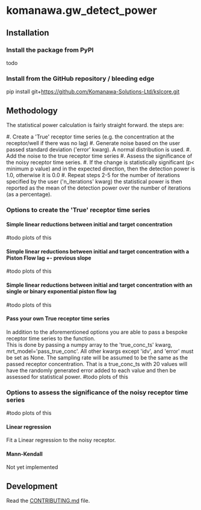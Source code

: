 # komanawa.gw_detect_power


## Installation

### Install the package from PyPI
todo

### Install from the GitHub repository / bleeding edge
pip install git+https://github.com/Komanawa-Solutions-Ltd/kslcore.git

## Methodology

The statistical power calculation is fairly straight forward.  the steps are:

#. Create a 'True' receptor time series (e.g. the concentration at the receptor/well if there was no lag)
#. Generate noise based on the user passed standard deviation ('error' kwarg).  A normal distribution is used.
#. Add the noise to the true receptor time series
#. Assess the significance of the noisy receptor time series.
#. If the change is statistically significant (p< minimum p value) and in the expected direction, 
then the detection power is 1.0, otherwise it is 0.0
#. Repeat steps 2-5 for the number of iterations specified by the user ('n_iterations' kwarg) the statistical power
is then reported as the mean of the detection power over the number of iterations (as a percentage).



### Options to create the 'True' receptor time series

#### Simple linear reductions between initial and target concentration
#todo plots of this

#### Simple linear reductions between initial and target concentration with a Piston Flow lag +- previous slope
#todo plots of this

#### Simple linear reductions between initial and target concentration with an single or binary exponential piston flow lag
#todo plots of this

#### Pass your own True receptor time series
In addition to the aforementioned options you are able to pass a bespoke receptor time series to the function.  
This is done by passing a numpy array to the 'true_conc_ts' kwarg, mrt_model='pass_true_conc'. All other kwargs except
'idv', and 'error' must be set as None. The sampling rate will be assumed to be the same
as the passed receptor concentration.  That is a true_conc_ts with 20 values will have the randomly generated error
added to each value and then be assessed for statistical power.
#todo plots of this

### Options to assess the significance of the noisy receptor time series
#todo plots of this

#### Linear regression
Fit a Linear regression to the noisy receptor. 

#### Mann-Kendall
Not yet implemented

## Development
Read the [CONTRIBUTING.md](CONTRIBUTING.md) file.